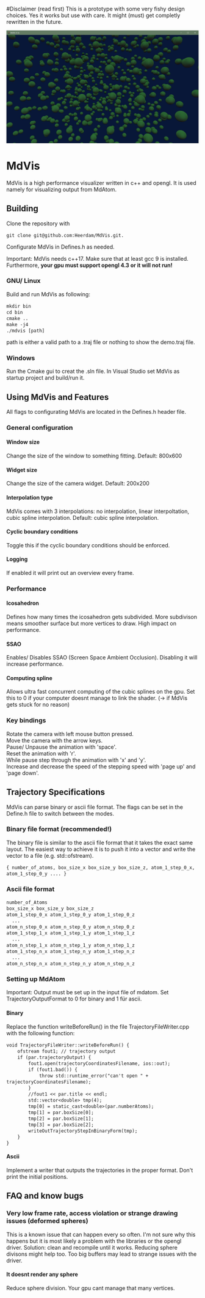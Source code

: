 #Disclaimer (read first)
This is a prototype with some very fishy design choices. Yes it works but use with care. It might (must) get completly rewritten in the future. 

![pic](https://github.com/Heerdam/MdVis/blob/master/preview.jpg)

# MdVis

MdVis is a high performance visualizer written in c++ and opengl. It is used namely for visualizing output from MdAtom.

## Building
Clone the repository with 
````
git clone git@github.com:Heerdam/MdVis.git.
````
Configurate MdVis in Defines.h as needed.

Important:
MdVis needs c++17. Make sure that at least gcc 9 is installed. Furthermore, **your gpu must support opengl 4.3 or it will not run!**

### GNU/ Linux
Build and run MdVis as following:
````
mkdir bin
cd bin
cmake ..
make -j4
./mdvis [path]
````
path is either a valid path to a .traj file or nothing to show the demo.traj file.

### Windows
Run the Cmake gui to creat the .sln file. In Visual Studio set MdVis as startup project and build/run it.

## Using MdVis and Features
All flags to configurating MdVis are located in the Defines.h header file.

### General configuration
#### Window size 
Change the size of the window to something fitting. Default: 800x600
#### Widget size 
Change the size of the camera widget. Default: 200x200
#### Interpolation type 
MdVis comes with 3 interpolations: no interpolation, linear interpoltation, cubic spline interpolation.
Default: cubic spline interpolation.
#### Cyclic boundary conditions
Toggle this if the cyclic boundary conditions should be enforced.
#### Logging 
If enabled it will print out an overview every frame.

### Performance
#### Icosahedron
Defines how many times the icosahedron gets subdivided. More subdivison means smoother surface but more vertices to draw. High impact on performance.
#### SSAO
Enables/ Disables SSAO (Screen Space Ambient Occlusion). Disabling it will increase performance.
#### Computing spline 
Allows ultra fast concurrent computing of the cubic splines on the gpu. Set this to 0 if your computer doesnt manage to link the shader. (-> if MdVis gets stuck for no reason)
  
### Key bindings
Rotate the camera with left mouse button pressed.<br>
Move the camera with the arrow keys.<br>
Pause/ Unpause the animation with 'space'.<br>
Reset the animation with 'r'.<br>
While pause step through the animation with 'x' and 'y'.<br>
Increase and decrease the speed of the stepping speed with 'page up' and 'page down'.

## Trajectory Specifications
MdVis can parse binary or ascii file format. The flags can be set in the Define.h file to switch between the modes.
### Binary file format (recommended!)
The binary file is similar to the ascii file format that it takes the exact same layout. The easiest way to achieve it is to push it into a vector and write the vector to a file (e.g. std::ofstream).
```
{ number_of_atoms, box_size_x box_size_y box_size_z, atom_1_step_0_x, atom_1_step_0_y .... }
```
### Ascii file format
```
number_of_Atoms
box_size_x box_size_y box_size_z
atom_1_step_0_x atom_1_step_0_y atom_1_step_0_z
  ...
atom_n_step_0_x atom_n_step_0_y atom_n_step_0_z
atom_1_step_1_x atom_1_step_1_y atom_1_step_1_z
  ...
atom_n_step_1_x atom_n_step_1_y atom_n_step_1_z
atom_1_step_n_x atom_1_step_n_y atom_1_step_n_z
  ...
atom_n_step_n_x atom_n_step_n_y atom_n_step_n_z
```

### Setting up MdAtom
Important: Output must be set up in the input file of mdatom. Set TrajectoryOutputFormat to 0 for binary and 1 für ascii.
#### Binary
Replace the function writeBeforeRun() in the file TrajectoryFileWriter.cpp with the following function:
````
void TrajectoryFileWriter::writeBeforeRun() {
    ofstream fout1; // trajectory output
    if (par.trajectoryOutput) {
        fout1.open(trajectoryCoordinatesFilename, ios::out);
        if (fout1.bad()) {
            throw std::runtime_error("can't open " + trajectoryCoordinatesFilename);
        }
        //fout1 << par.title << endl;
        std::vector<double> tmp(4);
        tmp[0] = static_cast<double>(par.numberAtoms);
        tmp[1] = par.boxSize[0];
        tmp[2] = par.boxSize[1];
        tmp[3] = par.boxSize[2];
        writeOutTrajectoryStepInBinaryForm(tmp);     
    }
}
````

#### Ascii
Implement a writer that outputs the trajectories in the proper format. Don't print the initial positions. 

## FAQ and know bugs
### Very low frame rate, access violation or strange drawing issues (deformed spheres)
This is a known issue that can happen every so often. I'm not sure why this happens but it is most likely a problem with the libraries or the opengl driver.
Solution: clean and recompile until it works. Reducing sphere divisons might help too. Too big buffers may lead to strange issues with the driver.
#### It doesnt render any sphere
Reduce sphere division. Your gpu cant manage that many vertices. 

